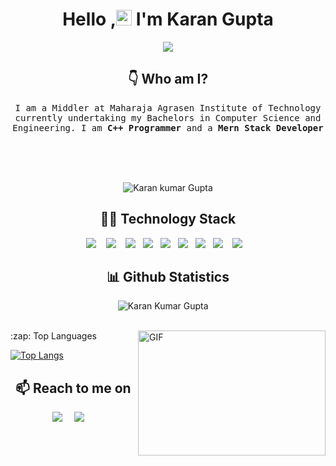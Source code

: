 <h1 align="center">Hello ,<img src="https://media.giphy.com/media/hvRJCLFzcasrR4ia7z/giphy.gif" width="25px"> I'm Karan Gupta </h1>
<p align="center"><img src="https://media.istockphoto.com/photos/close-up-programmer-man-hand-typing-on-keyboard-laptop-for-register-picture-id1132415711?k=20&m=1132415711&s=612x612&w=0&h=0LNIFhWhusM7CWb7lWf95UI7ldS9g3dV4abUwAKG5cs=">
  </p>

<h2 align="center"> 👇 Who am I?</h2>
<p align="center">
  <samp>
I am a Middler at Maharaja Agrasen Institute of Technology currently undertaking my Bachelors in Computer Science and Engineering. 
I am <strong>C++ Programmer</strong> and a <strong>Mern Stack Developer</strong>
  </samp><br><br>
  
  <br><br>
 
    
  <p align="center">
    <img src="https://komarev.com/ghpvc/?username=karan9615" alt="Karan kumar Gupta" /> 
  </p>          
 
</p>

<h2 align="center"> 👨‍💻 Technology Stack</h2>
<p align="center">
  <img src="https://img.shields.io/badge/node.js%20-%2343853D.svg?&style=for-the-badge&logo=node.js&logoColor=white" />&nbsp;&nbsp;&nbsp;
  <img src="https://img.shields.io/badge/react%20-%2300D9FF.svg?&style=for-the-badge&logo=react&logoColor=white" />&nbsp;&nbsp;&nbsp;
  <img src="https://img.shields.io/badge/javascript%20-%231572B6.svg?&style=for-the-badge&logo=javascript&logoColor=white" />&nbsp;&nbsp;
  <img src="https://img.shields.io/badge/mysql%20-%231572B6.svg?&style=for-the-badge&logo=mysql&logoColor=white" />&nbsp;&nbsp;
  <img src="https://img.shields.io/badge/heroku%20-%2343853D.svg?&style=for-the-badge&logo=heroku&logoColor=white" />&nbsp;&nbsp;
  <img src="https://img.shields.io/badge/git%20-%231572B6.svg?&style=for-the-badge&logo=git&logoColor=white" />&nbsp;&nbsp;
  <img src="https://img.shields.io/badge/php%20-%2300D9FF.svg?&style=for-the-badge&logo=php&logoColor=white" />&nbsp;&nbsp;
  <img src="https://img.shields.io/badge/C++%20-%2343873D.svg?&style=for-the-badge&logo=C++&logoColor=white" />&nbsp;&nbsp;&nbsp;
  <img src="https://img.shields.io/badge/C%20-%2343893D.svg?&style=for-the-badge&logo=C&logoColor=white" />&nbsp;&nbsp;&nbsp;
</p>

<h2 align="center">📊 Github Statistics </h2>
<p align="center">
<img src="https://github-readme-stats.vercel.app/api?username=karan9615&layout=compact&hide=html&theme=jolly" alt="Karan Kumar Gupta" />&nbsp;&nbsp;&nbsp;&nbsp;
</p>

<br/>
 
  <img align="right" alt="GIF" src="https://qph.fs.quoracdn.net/main-qimg-82b7314fe96c4a2d8f3088207a4afd8d" width="300" height="200" />
  <summary>:zap: Top Languages </summary>
  
  [![Top Langs](https://github-readme-stats.vercel.app/api/top-langs/?username=karan9615&layout=compact)](https://github.com/anuraghazra/github-readme-stats)
   <h2 align="center">📫 Reach to me on</h2>
     
 <p align="center">
   <a target="_blank"href="https://www.linkedin.com/in/karan-kumar-gupta-7441321b2"><img src="https://img.shields.io/badge/linkedin-%230077B5.svg?&style=for-the-badge&logo=linkedin&logoColor=white" /></a>&nbsp;&nbsp;&nbsp;&nbsp;
  <a target="_blank"href="https://twitter.com/KaranKu77758634?s=08"><img src="https://img.shields.io/badge/twitter-%231DA1F2.svg?&style=for-the-badge&logo=twitter&logoColor=white" /></a>&nbsp;&nbsp;&nbsp;&nbsp;
</p> 
